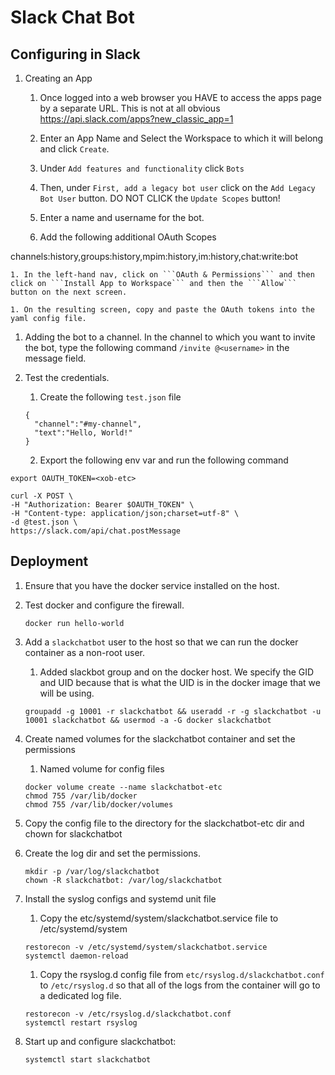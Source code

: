# Slack Chat Bot


## Configuring in Slack

1. Creating an App

    1.  Once logged into a web browser you HAVE to access the apps page by a separate URL.  This is not at all obvious https://api.slack.com/apps?new_classic_app=1

    1. Enter an App Name and Select the Workspace to which it will belong and click ```Create```.

    1. Under ```Add features and functionality``` click ```Bots```

    1. Then, under ```First, add a legacy bot user``` click on the ```Add Legacy Bot User``` button.  DO NOT CLICK the ```Update Scopes``` button!

    1. Enter a name and username for the bot.

    1. Add the following additional OAuth Scopes

channels:history,groups:history,mpim:history,im:history,chat:write:bot

    1. In the left-hand nav, click on ```OAuth & Permissions``` and then click on ```Install App to Workspace``` and then the ```Allow``` button on the next screen.

    1. On the resulting screen, copy and paste the OAuth tokens into the yaml config file.

1. Adding the bot to a channel. In the channel to which you want to invite the bot, type the following command ```/invite @<username>``` in the message field. 

1. Test the credentials.

    1. Create the following ```test.json``` file

    ```
    {
      "channel":"#my-channel",
      "text":"Hello, World!"
    }
    ```

    2. Export the following env var and run the following command

```
export OAUTH_TOKEN=<xob-etc>

curl -X POST \
-H "Authorization: Bearer $OAUTH_TOKEN" \
-H "Content-type: application/json;charset=utf-8" \
-d @test.json \
https://slack.com/api/chat.postMessage
```

## Deployment

1. Ensure that you have the docker service installed on the host.

1. Test docker and configure the firewall.

    ```
    docker run hello-world
    ```

1.  Add a ```slackchatbot``` user to the host so that we can run the docker container as a non-root user.

    1. Added slackbot group and on the docker host.  We specify the GID and UID because that is what the UID is in the docker image that we will be using.

    ```
    groupadd -g 10001 -r slackchatbot && useradd -r -g slackchatbot -u 10001 slackchatbot && usermod -a -G docker slackchatbot
    ```

1.  Create named volumes for the slackchatbot container and set the permissions

    1. Named volume for config files

    ```
    docker volume create --name slackchatbot-etc
    chmod 755 /var/lib/docker
    chmod 755 /var/lib/docker/volumes
    ```

1.  Copy the config file to the directory for the slackchatbot-etc dir and chown for slackchatbot

1.  Create the log dir and set the permissions.

    ```
    mkdir -p /var/log/slackchatbot
    chown -R slackchatbot: /var/log/slackchatbot
    ```

1. Install the syslog configs and systemd unit file

    1. Copy the etc/systemd/system/slackchatbot.service file to /etc/systemd/system

    ```
    restorecon -v /etc/systemd/system/slackchatbot.service
    systemctl daemon-reload
    ```

    1. Copy the rsyslog.d config file from ```etc/rsyslog.d/slackchatbot.conf``` to ```/etc/rsyslog.d``` so that all of the logs from the container will go to a dedicated log file.

    ```
    restorecon -v /etc/rsyslog.d/slackchatbot.conf
    systemctl restart rsyslog
    ```

1. Start up and configure slackchatbot:

    ```
    systemctl start slackchatbot
    ```
